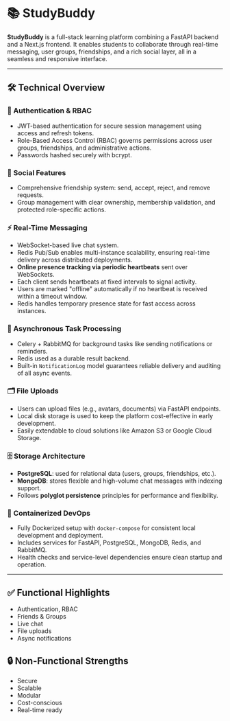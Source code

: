 # 📚 StudyBuddy

**StudyBuddy**  is a full-stack learning platform combining a FastAPI backend and a Next.js frontend. It enables students to collaborate through real-time messaging, user groups, friendships, and a rich social layer, all in a seamless and responsive interface.

---

## 🛠️ Technical Overview

### 🔐 Authentication & RBAC
- JWT-based authentication for secure session management using access and refresh tokens.
- Role-Based Access Control (RBAC) governs permissions across user groups, friendships, and administrative actions.
- Passwords hashed securely with bcrypt.

### 👥 Social Features
- Comprehensive friendship system: send, accept, reject, and remove requests.
- Group management with clear ownership, membership validation, and protected role-specific actions.

### ⚡ Real-Time Messaging
- WebSocket-based live chat system.
- Redis Pub/Sub enables multi-instance scalability, ensuring real-time delivery across distributed deployments.
- **Online presence tracking via periodic heartbeats** sent over WebSockets.
- Each client sends heartbeats at fixed intervals to signal activity.
- Users are marked "offline" automatically if no heartbeat is received within a timeout window.
- Redis handles temporary presence state for fast access across instances.

### 🔄 Asynchronous Task Processing
- Celery + RabbitMQ for background tasks like sending notifications or reminders.
- Redis used as a durable result backend.
- Built-in `NotificationLog` model guarantees reliable delivery and auditing of all async events.

### 🗂️ File Uploads
- Users can upload files (e.g., avatars, documents) via FastAPI endpoints.
- Local disk storage is used to keep the platform cost-effective in early development.
- Easily extendable to cloud solutions like Amazon S3 or Google Cloud Storage.

### 🗄️ Storage Architecture
- **PostgreSQL**: used for relational data (users, groups, friendships, etc.).
- **MongoDB**: stores flexible and high-volume chat messages with indexing support.
- Follows **polyglot persistence** principles for performance and flexibility.

### 🐳 Containerized DevOps
- Fully Dockerized setup with `docker-compose` for consistent local development and deployment.
- Includes services for FastAPI, PostgreSQL, MongoDB, Redis, and RabbitMQ.
- Health checks and service-level dependencies ensure clean startup and operation.

---

## ✅ Functional Highlights
- Authentication, RBAC
- Friends & Groups
- Live chat
- File uploads
- Async notifications

## 🔒 Non-Functional Strengths
- Secure
- Scalable
- Modular
- Cost-conscious
- Real-time ready
